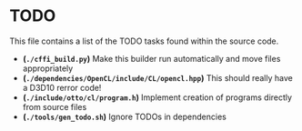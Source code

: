 # TODO
This file contains a list of the TODO tasks found within the source code.
- **(`./cffi_build.py`)** Make this builder run automatically and move files appropriately
- **(`./dependencies/OpenCL/include/CL/opencl.hpp`)** This should really have a D3D10 rerror code!
- **(`./include/otto/cl/program.h`)** Implement creation of programs directly from source files
- **(`./tools/gen_todo.sh`)** Ignore TODOs in dependencies

